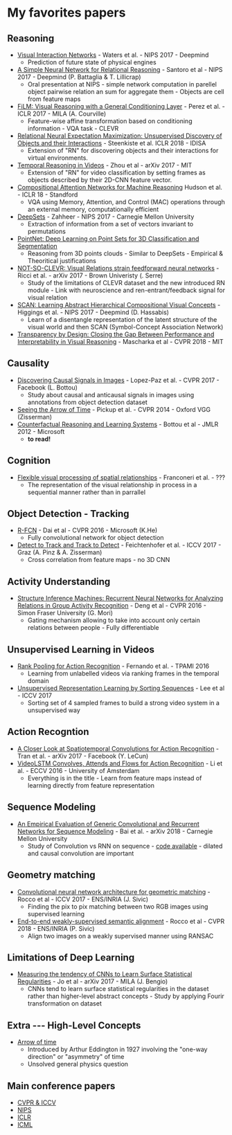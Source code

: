 # My favorites papers

## Reasoning
* [Visual Interaction Networks](https://arxiv.org/abs/1706.01433) - Waters et al. - NIPS 2017 - Deepmind
    * Prediction of future state of physical engines
* [A Simple Neural Network for Relational Reasoning](https://arxiv.org/pdf/1706.01427.pdf) - Santoro et al - NIPS 2017 - Deepmind (P. Battaglia & T. Lillicrap)
    * Oral presentation at NIPS - simple network computation in parellel object pairwise relation an sum for aggregate them - Objects are cell from feature maps
* [FiLM: Visual Reasoning with a General Conditioning Layer](https://arxiv.org/pdf/1709.07871.pdf) - Perez et al. - ICLR 2017 - MILA (A. Courville)
    * Feature-wise affine transformation based on conditioning information - VQA task - CLEVR
* [Relational Neural Expectation Maximization: Unsupervised Discovery of Objects and their Interactions](https://openreview.net/forum?id=ryH20GbRW) - Steenkiste et al. ICLR 2018 - IDISA
    * Extension of "RN" for discovering objects and their interactions for virtual environments.
* [Temporal Reasoning in Videos](https://arxiv.org/abs/1711.08496) - Zhou et al - arXiv 2017 - MIT
    * Extension of "RN" for video classification by setting frames as objects described by their 2D-CNN feature vector.
* [Compositional Attention Networks for Machine Reasoning](https://openreview.net/forum?id=S1Euwz-Rb) Hudson et al. - ICLR 18 - Standford
    * VQA using Memory, Attention, and Control (MAC) operations through an external memory, computationally efficient
* [DeepSets](https://papers.nips.cc/paper/6931-deep-sets) - Zahheer - NIPS 2017 - Carnegie Mellon University
    * Extraction of information from a set of vectors invariant to permutations
* [PointNet: Deep Learning on Point Sets for 3D Classification and Segmentation](https://arxiv.org/abs/1612.00593)
    * Reasoning from 3D points clouds - Similar to DeepSets - Empirical & Theoritical justifications
* [NOT-SO-CLEVR: Visual Relations strain feedforward neural networks](https://arxiv.org/abs/1802.03390) - Ricci et al. - arXiv 2017 - Brown Univeristy (. Serre)
    * Study of the limitations of CLEVR dataset and the new introduced RN module - Link with neuroscience and ren-entrant/feedback signal for visual relation
* [SCAN: Learning Abstract Hierarchical
Compositional Visual Concepts](https://arxiv.org/abs/1707.03389) - Higgings et al. - NIPS 2017 - Deepmind (D. Hassabis)
    * Learn of a disentangle representation of the latent structure of the visual world and then SCAN (Symbol-Concept Association Network)
* [Transparency by Design: Closing the Gap Between Performance and Interpretability in Visual Reasoning](https://arxiv.org/abs/1803.05268) - Mascharka et al - CVPR 2018 - MIT


## Causality
* [Discovering Causal Signals in Images](https://arxiv.org/abs/1605.08179) - Lopez-Paz et al. - CVPR 2017 - Facebook (L. Bottou)
    * Study about causal and anticausal signals in images using annotations from object detection dataset
* [Seeing the Arrow of Time](http://openaccess.thecvf.com/content_cvpr_2014/html/Pickup_Seeing_the_Arrow_2014_CVPR_paper.html) -  Pickup et al. - CVPR 2014 - Oxford VGG (Zisserman)
* [Counterfactual Reasoning and Learning Systems](https://arxiv.org/abs/1209.2355) - Bottou et al - JMLR 2012 - Microsoft
    * **to read!**
## Cognition
* [Flexible visual processing of spatial relationships](https://pdfs.semanticscholar.org/0c95/8101f639f11c3b635fdb4d5c5aa1169368ca.pdf) - Franconeri et al. - ???
    * The representation of the visual relationship in process in a sequential manner rather than in parrallel
    
## Object Detection - Tracking
* [R-FCN](https://arxiv.org/abs/1605.06409) - Dai et al - CVPR 2016 - Microsoft (K.He)
    * Fully convolutional network for object detection
* [Detect to Track and Track to Detect](https://arxiv.org/abs/1710.03958) -  Feichtenhofer et al. - ICCV 2017 - Graz (A. Pinz & A. Zisserman)
    * Cross correlation from feature maps - no 3D CNN

## Activity Understanding
* [Structure Inference Machines: Recurrent Neural Networks for Analyzing
Relations in Group Activity Recognition](https://arxiv.org/abs/1511.04196) - Deng et al - CVPR 2016 - Simon Fraser University (G. Mori)
    * Gating mechanism allowing to take into account only certain relations between people - Fully differentiable

## Unsupervised Learning in Videos
* [Rank Pooling for Action Recognition](https://arxiv.org/abs/1512.01848) - Fernando et al. - TPAMI 2016
    * Learning from unlabelled videos via ranking frames in the temporal domain
* [Unsupervised Representation Learning by Sorting Sequences](https://arxiv.org/abs/1708.01246) - Lee et al - ICCV 2017
    * Sorting set of 4 sampled frames to build a strong video system in a unsupervised way  
    
    
## Action Recogntion
* [A Closer Look at Spatiotemporal Convolutions for Action Recognition](https://arxiv.org/abs/1711.11248) - Tran et al. - arXiv 2017 - Facebook (Y. LeCun)
* [VideoLSTM Convolves, Attends and Flows
for Action Recognition](https://arxiv.org/abs/1607.01794) - Li et al. - ECCV 2016 - University of Amsterdam
    * Everything is in the title - Learn from feature maps instead of learning directly from feature representation



## Sequence Modeling
* [An Empirical Evaluation of Generic Convolutional and Recurrent Networks for Sequence Modeling](https://arxiv.org/abs/1803.01271) -  Bai et al. - arXiv 2018 -  Carnegie Mellon University
    * Study of Convolution vs RNN on sequence - [code available](https://github.com/locuslab/TCN/tree/master/TCN) - dilated and causal convolution are important

## Geometry matching
* [Convolutional neural network architecture for geometric matching](https://arxiv.org/abs/1703.05593) - Rocco et al - ICCV 2017 - ENS/INRIA (J. Sivic)
    * Finding the pix to pix matching between two RGB images using supervised learning
* [End-to-end weakly-supervised semantic alignment](https://arxiv.org/abs/1712.06861) -  Rocco et al - CVPR 2018 - ENS/INRIA (P. Sivic)
    * Align two images on a weakly supervised manner using RANSAC

## Limitations of Deep Learning
* [Measuring the tendency of CNNs to Learn Surface Statistical Regularities](https://arxiv.org/abs/1711.11561) - Jo et al - arXiv 2017 - MILA (J. Bengio)
    * CNNs tend to learn surface statistical regularities in the dataset rather than higher-level abstract concepts - Study by applying Fourir transformation on dataset
 

## Extra --- High-Level Concepts
* [Arrow of time](https://en.wikipedia.org/wiki/Arrow_of_time#The_causal_arrow_of_time)
    * Introduced by Arthur Eddington in 1927 involving the "one-way direction" or "asymmetry" of time
    * Unsolved general physics question
    
## Main conference papers
* [CVPR & ICCV](http://openaccess.thecvf.com/menu.py)
* [NIPS](http://papers.nips.cc/book/advances-in-neural-information-processing-systems-30-2017)
* [ICLR](https://iclr.cc/Conferences/Papers)
* [ICML](https://icml.cc/Conferences/2017/Schedule?type=Poster)
